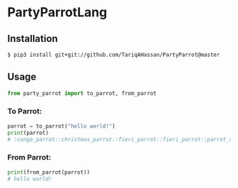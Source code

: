 # PartyParrotLang


## Installation

```bash
$ pip3 install git+git://github.com/TariqAHassan/PartyParrot@master
```

## Usage

```python
from party_parrot import to_parrot, from_parrot
```

### To Parrot:

```python
parrot = to_parrot("hello world!")
print(parrot)
# :conga_parrot::christmas_parrot::fieri_parrot::fieri_parrot::parrot_dad: :twins_parrot::parrot_dad::sad_parrot::fieri_parrot::chill_parrot:!
```

### From Parrot:

```python
print(from_parrot(parrot))
# hello world!
```
